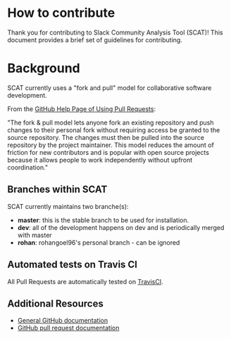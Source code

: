 # How to contribute

Thank you for contributing to Slack Community Analysis Tool (SCAT)!  This document provides a brief set of guidelines for contributing.

# Background

SCAT currently uses a "fork and pull" model for collaborative software development.

From the [GitHub Help Page of Using Pull Requests](https://help.github.com/articles/using-pull-requests/):

"The fork & pull model lets anyone fork an existing repository and push changes to their personal fork without requiring access be granted to the source repository. The changes must then be pulled into the source repository by the project maintainer. This model reduces the amount of friction for new contributors and is popular with open source projects because it allows people to work independently without upfront coordination."

## Branches within SCAT

SCAT currently maintains two branche(s):
 * **master**:  this is the stable branch to be used for installation.
 * **dev**: all of the development happens on dev and is periodically merged with master
 * **rohan**: rohangoel96's personal branch - can be ignored

## Automated tests on Travis CI
All Pull Requests are automatically tested on [TravisCI](https://travis-ci.org/). 

## Additional Resources
* [General GitHub documentation](http://help.github.com/)
* [GitHub pull request documentation](http://help.github.com/send-pull-requests/)